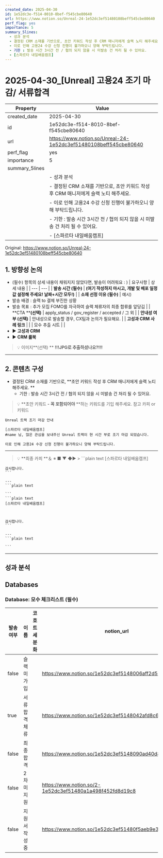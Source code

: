 ```yaml
---
created_date: 2025-04-30
id: 1e52dc3e-f514-8010-8bef-f545cbe80640
url: https://www.notion.so/Unreal-24-1e52dc3ef51480108beff545cbe80640
perf_flag: yes
importance: 5
summary_5lines:
  - 성과 분석
  - 결정된 CRM 소재를 기반으로, 초안 키워드 작성 후 CRM 매니저에게 슬랙 노티 해주세요.
  - 이로 인해 고용24 수강 신청 진행이 불가하오니 양해 부탁드립니다.
  - 기한 : 발송 시간 3시간 전 / 협의 되지 않을 시 미발송 건 처리 될 수 있어요.
  - [스파르타 내일배움캠프]
---
```


# 2025-04-30_[Unreal] 고용24 조기 마감/ 서류합격

| Property | Value |
| --- | --- |
| created_date | 2025-04-30 |
| id | 1e52dc3e-f514-8010-8bef-f545cbe80640 |
| url | https://www.notion.so/Unreal-24-1e52dc3ef51480108beff545cbe80640 |
| perf_flag | yes |
| importance | 5 |
| summary_5lines | |
|  | - 성과 분석 |
|  | - 결정된 CRM 소재를 기반으로, 초안 키워드 작성 후 CRM 매니저에게 슬랙 노티 해주세요. |
|  | - 이로 인해 고용24 수강 신청 진행이 불가하오니 양해 부탁드립니다. |
|  | - 기한 : 발송 시간 3시간 전 / 협의 되지 않을 시 미발송 건 처리 될 수 있어요. |
|  | - [스파르타 내일배움캠프] |

Original: https://www.notion.so/Unreal-24-1e52dc3ef51480108beff545cbe80640

## **1.  방향성 논의**
- (필수) 항목의 상세 내용이 채워지지 않았다면, 발송이 어려워요 : )
| 요구사항 | 상세 내용 |
| --- | --- |
| **발송 시간 (필수)** | **(여기 작성하지 마시고, 개발 및 배포 일정 값 설정해 주세요! 날짜+시간 모두!)** |
| **소재 선정 이유 (필수)** | 예시)
- 발송 배경 : 슬랙 to 결제 부진한 상황
- 발송 목표 : 추가 모집 FOMO를 자극하여 슬랙 체류자의 최종 합류를 앞당김 |
| **CTA ****(선택)** | apply_status / gov_register / accepted / 그 외 |
| **안내성 여부 (선택)** | 안내성으로 발송할 경우, CX팀과 논의가 필요해요. |
| **고성과 CRM 사례 링크** |  |
| 모수 추출 시트 |  |
- ▶ **고성과 CRM**
- ▶ **CRM 룰북**
> 💡 이미지**(선택)  ** **!!!JPG로 추출하셨나요?!!!**

---

## 2. 콘텐츠 구성
- 결정된 CRM 소재를 기반으로, **초안 키워드 작성 후 CRM 매니저에게 슬랙 노티 해주세요. **
  - 기한 : 발송 시간 3시간 전 / 협의 되지 않을 시 미발송 건 처리 될 수 있어요.
> 💡 **초안 키워드 
**- 꼭 포함되어야** **하는 키워드를 기입 해주세요. 
참고 카피 or 키워드
```plain text
Unreal 트랙 조기 마감 안내

[스파르타 내일배움캠프]
#name 님, 많은 관심을 보내주신 Unreal 트랙이 현 시간 부로 조기 마감 되었습니다.

이로 인해 고용24 수강 신청 진행이 불가하오니 양해 부탁드립니다. 
```

---
> 💡 **최종 카피 **＆ ※ ■ ▼ ◆▶ >
    ```plain text
    [스파르타 내일배움캠프]
    
    
    
    감사합니다.
    ```

    ---
    ```plain text
    
    ```
    ```plain text
    [스파르타 내일배움캠프]
    
    
    
    감사합니다.
    ```

    ---
    ```plain text
    
    ```

---

## 성과 분석

## Databases

### Database: 모수 체크리스트 (필수)

| 발송 여부 | 이름 | 코호트 세분화 | notion_url |
| --- | --- | --- | --- |
| false | 슬랙미가입 |  | https://www.notion.so/1e52dc3ef5148006aff2d5de82082c9f |
| true | 서류 합격 체류 |  | https://www.notion.so/1e52dc3ef5148042afd8c6b0b511be4b |
| false | 최종 합격 |  | https://www.notion.so/1e52dc3ef5148090ad40d829109016a0 |
| false | 2차 미지원 |  | https://www.notion.so/2-1e52dc3ef51480a1a498f452fd8d19c8 |
| false | 지원서 작성 중 |  | https://www.notion.so/1e52dc3ef51480f5aeb9e316763f5b00 |
